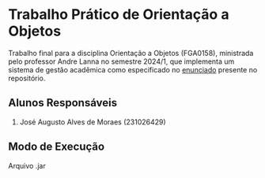 # Trabalho Prático de Orientação a Objetos

Trabalho final para a disciplina Orientação a Objetos (FGA0158),
ministrada pelo professor Andre Lanna no semestre 2024/1,
que implementa um sistema de gestão acadêmica como especificado no [enunciado](Enunciado.md) presente no repositório.

## Alunos Responsáveis

1. José Augusto Alves de Moraes (231026429)

## Modo de Execução

Arquivo .jar